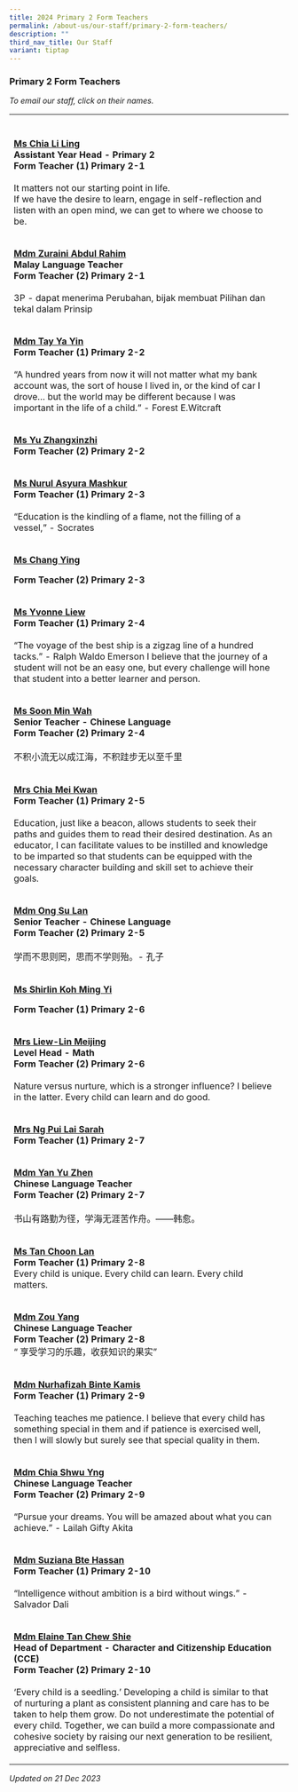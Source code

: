```yaml
---
title: 2024 Primary 2 Form Teachers
permalink: /about-us/our-staff/primary-2-form-teachers/
description: ""
third_nav_title: Our Staff
variant: tiptap
---
```

<h3>Primary 2 Form Teachers</h3><p><em>To email our staff, click on their names.</em></p><table><tbody><tr><th rowspan="1" colspan="1"><p></p></th><th rowspan="1" colspan="1"><p></p></th></tr><tr><td rowspan="1" colspan="1"><p><strong><a href="mailto:chia_li_ling@moe.edu.sg" rel="noopener noreferrer nofollow" target="_blank"><u>Ms Chia Li Ling</u></a></strong><br><strong>Assistant Year Head - Primary 2<br>Form Teacher (1) Primary 2-1</strong><br><br>It matters not our starting point in life.<br>If we have the desire to learn, engage in self-reflection and listen with an open mind, we can get to where we choose to be.</p></td><td rowspan="1" colspan="1"><p></p></td></tr><tr><td rowspan="1" colspan="1"><p><strong><a href="mailto:zuraini_abdul_rahim@moe.edu.sg" rel="noopener noreferrer nofollow" target="_blank"><u>Mdm Zuraini Abdul Rahim</u></a></strong><br><strong>Malay Language Teacher<br>Form Teacher (2) Primary 2-1</strong><br><br>3P - dapat menerima Perubahan, bijak membuat Pilihan dan tekal dalam Prinsip</p></td><td rowspan="1" colspan="1"><p></p></td></tr><tr><td rowspan="1" colspan="1"><p><strong><a href="mailto:tay_ya_yin@moe.edu.sg" rel="noopener noreferrer nofollow" target="_blank"><u>Mdm Tay Ya Yin</u></a></strong><br><strong>Form Teacher (1) Primary 2-2</strong><br><br>“A hundred years from now it will not matter what my bank account was, the sort of house I lived in, or the kind of car I drove… but the world may be different because I was important in the life of a child.” - Forest E.Witcraft</p></td><td rowspan="1" colspan="1"><p></p></td></tr><tr><td rowspan="1" colspan="1"><p><strong><a href="mailto:yu_zhangxinzhi@moe.edu.sg" rel="noopener noreferrer nofollow" target="_blank"><u>Ms Yu Zhangxinzhi</u></a></strong><br><strong>Form Teacher (2) Primary 2-2</strong></p></td><td rowspan="1" colspan="1"><p></p></td></tr><tr><td rowspan="1" colspan="1"><p><strong><a href="mailto:nurul_asyura_mashkur@moe.edu.sg" rel="noopener noreferrer nofollow" target="_blank"><u>Ms Nurul Asyura Mashkur</u></a></strong><br><strong>Form Teacher (1) Primary 2-3</strong><br><br>“Education is the kindling of a flame, not the filling of a vessel,” - Socrates</p></td><td rowspan="1" colspan="1"><p></p></td></tr><tr><td rowspan="1" colspan="1"><p><strong><a href="mailto:chang_ying@moe.edu.sg" rel="noopener noreferrer nofollow" target="_blank"><u>Ms Chang Ying</u></a></strong></p><p><strong>Form Teacher (2) Primary 2-3</strong></p><p></p></td><td rowspan="1" colspan="1"><p></p></td></tr><tr><td rowspan="1" colspan="1"><p><strong><a href="mailto:liew_yvonne@moe.edu.sg" rel="noopener noreferrer nofollow" target="_blank"><u>Ms Yvonne Liew</u></a></strong><br><strong>Form Teacher (1) Primary 2-4</strong><br><br>“The voyage of the best ship is a zigzag line of a hundred tacks.” - Ralph Waldo Emerson I believe that the journey of a student will not be an easy one, but every challenge will hone that student into a better learner and person.</p></td><td rowspan="1" colspan="1"><p></p></td></tr><tr><td rowspan="1" colspan="1"><p><strong><a href="mailto:soon_min_wah@moe.edu.sg" rel="noopener noreferrer nofollow" target="_blank"><u>Ms Soon Min Wah</u></a></strong><br><strong>Senior Teacher - Chinese Language<br>Form Teacher (2) Primary 2-4</strong><br><br>不积小流无以成江海，不积跬步无以至千里</p></td><td rowspan="1" colspan="1"><p></p></td></tr><tr><td rowspan="1" colspan="1"><p><strong><a href="mailto:chan_mei_kwan@moe.edu.sg" rel="noopener noreferrer nofollow" target="_blank"><u>Mrs Chia Mei Kwan</u></a></strong><br><strong>Form Teacher (1) Primary 2-5</strong><br><br>Education, just like a beacon, allows students to seek their paths and guides them to read their desired destination. As an educator, I can facilitate values to be instilled and knowledge to be imparted so that students can be equipped with the necessary character building and skill set to achieve their goals.</p></td><td rowspan="1" colspan="1"><p></p></td></tr><tr><td rowspan="1" colspan="1"><p><strong><a href="mailto:ong_su_lan@moe.edu.sg" rel="noopener noreferrer nofollow" target="_blank"><u>Mdm Ong Su Lan</u></a></strong><br><strong>Senior Teacher - Chinese Language<br>Form Teacher (2) Primary 2-5</strong><br><br>学而不思则罔，思而不学则殆。- 孔子</p></td><td rowspan="1" colspan="1"><p></p></td></tr><tr><td rowspan="1" colspan="1"><p><strong><u>Ms Shirlin Koh Ming Yi</u></strong></p><p><strong>Form Teacher (1) Primary 2-6</strong></p></td><td rowspan="1" colspan="1"><p></p></td></tr><tr><td rowspan="1" colspan="1"><p><strong><a href="mailto:lin_meijing@moe.edu.sg" rel="noopener noreferrer nofollow" target="_blank"><u>Mrs Liew-Lin Meijing</u></a></strong><br><strong>Level Head - Math<br>Form Teacher (2) Primary 2-6</strong><br><br>Nature versus nurture, which is a stronger influence? I believe in the latter. Every child can learn and do good.</p></td><td rowspan="1" colspan="1"><p></p></td></tr><tr><td rowspan="1" colspan="1"><p><strong><a href="mailto:lock_pui_lai@moe.edu.sg" rel="noopener noreferrer nofollow" target="_blank"><u>Mrs Ng Pui Lai Sarah</u></a></strong><br><strong>Form Teacher (1) Primary 2-7</strong></p></td><td rowspan="1" colspan="1"><p></p></td></tr><tr><td rowspan="1" colspan="1"><p><strong><a href="mailto:yan_yuzhen@moe.edu.sg" rel="noopener noreferrer nofollow" target="_blank"><u>Mdm Yan Yu Zhen</u></a></strong><br><strong>Chinese Language Teacher<br>Form Teacher (2) Primary 2-7</strong><br><br>书山有路勤为径，学海无涯苦作舟。——韩愈。</p></td><td rowspan="1" colspan="1"><p></p></td></tr><tr><td rowspan="1" colspan="1"><p><strong><a href="mailto:tan_choon_lan@moe.edu.sg" rel="noopener noreferrer nofollow" target="_blank"><u>Ms Tan Choon Lan</u></a></strong><br><strong>Form Teacher (1) Primary 2-8</strong><br>Every child is unique. Every child can learn. Every child matters.</p></td><td rowspan="1" colspan="1"><p></p></td></tr><tr><td rowspan="1" colspan="1"><p><strong><a href="mailto:zou_yang@moe.edu.sg" rel="noopener noreferrer nofollow" target="_blank"><u>Mdm Zou Yang</u></a></strong><br><strong>Chinese Language Teacher<br>Form Teacher (2) Primary 2-8</strong><br>“ 享受学习的乐趣，收获知识的果实”</p></td><td rowspan="1" colspan="1"><p></p></td></tr><tr><td rowspan="1" colspan="1"><p><strong><a href="mailto:nurhafizah_kamis@moe.edu.sg" rel="noopener noreferrer nofollow" target="_blank"><u>Mdm Nurhafizah Binte Kamis</u></a></strong><br><strong>Form Teacher (1) Primary 2-9</strong><br><br>Teaching teaches me patience. I believe that every child has something special in them and if patience is exercised well, then I will slowly but surely see that special quality in them.</p></td><td rowspan="1" colspan="1"><p></p></td></tr><tr><td rowspan="1" colspan="1"><p><strong><a href="mailto:chia_shwu_yng@moe.edu.sg" rel="noopener noreferrer nofollow" target="_blank"><u>Mdm Chia Shwu Yng</u></a></strong><br><strong>Chinese Language Teacher<br>Form Teacher (2) Primary 2-9</strong><br><br>“Pursue your dreams. You will be amazed about what you can achieve.” - Lailah Gifty Akita</p></td><td rowspan="1" colspan="1"><p></p></td></tr><tr><td rowspan="1" colspan="1"><p><strong><a href="mailto:suziana_hassan@moe.edu.sg" rel="noopener noreferrer nofollow" target="_blank"><u>Mdm Suziana Bte Hassan</u></a></strong><br><strong>Form Teacher (1) Primary 2-10</strong><br><br>“Intelligence without ambition is a bird without wings.” - Salvador Dali</p></td><td rowspan="1" colspan="1"><p></p></td></tr><tr><td rowspan="1" colspan="1"><p><strong><a href="mailto:tan_chew_shie@moe.edu.sg" rel="noopener noreferrer nofollow" target="_blank"><u>Mdm Elaine Tan Chew Shie</u></a></strong><br><strong>Head of Department - Character and Citizenship Education (CCE)<br>Form Teacher (2) Primary 2-10</strong><br><br>‘Every child is a seedling.’ Developing a child is similar to that of nurturing a plant as consistent planning and care has to be taken to help them grow. Do not underestimate the potential of every child. Together, we can build a more compassionate and cohesive society by raising our next generation to be resilient, appreciative and selfless.</p></td><td rowspan="1" colspan="1"><p></p></td></tr></tbody></table><p><em>Updated on 21 Dec 2023</em></p>
